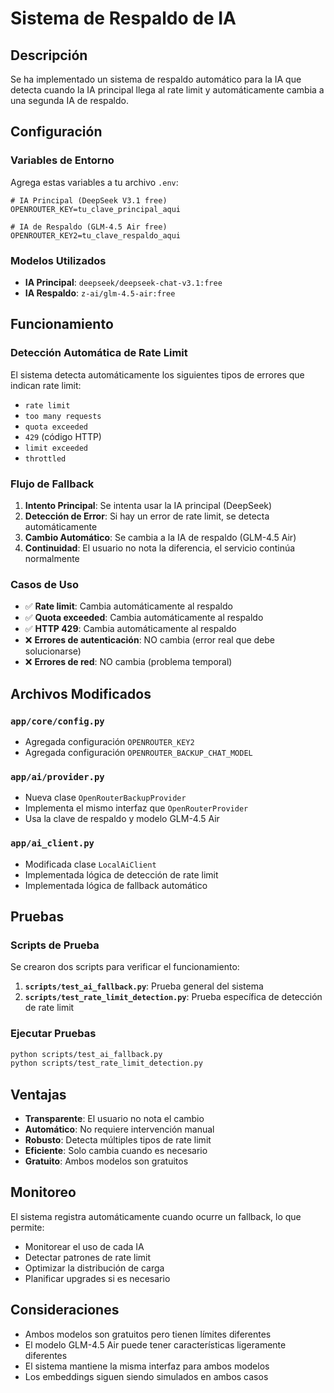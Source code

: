 # Sistema de Respaldo de IA

## Descripción

Se ha implementado un sistema de respaldo automático para la IA que detecta cuando la IA principal llega al rate limit y automáticamente cambia a una segunda IA de respaldo.

## Configuración

### Variables de Entorno

Agrega estas variables a tu archivo `.env`:

```env
# IA Principal (DeepSeek V3.1 free)
OPENROUTER_KEY=tu_clave_principal_aqui

# IA de Respaldo (GLM-4.5 Air free) 
OPENROUTER_KEY2=tu_clave_respaldo_aqui
```

### Modelos Utilizados

- **IA Principal**: `deepseek/deepseek-chat-v3.1:free`
- **IA Respaldo**: `z-ai/glm-4.5-air:free`

## Funcionamiento

### Detección Automática de Rate Limit

El sistema detecta automáticamente los siguientes tipos de errores que indican rate limit:

- `rate limit`
- `too many requests`
- `quota exceeded`
- `429` (código HTTP)
- `limit exceeded`
- `throttled`

### Flujo de Fallback

1. **Intento Principal**: Se intenta usar la IA principal (DeepSeek)
2. **Detección de Error**: Si hay un error de rate limit, se detecta automáticamente
3. **Cambio Automático**: Se cambia a la IA de respaldo (GLM-4.5 Air)
4. **Continuidad**: El usuario no nota la diferencia, el servicio continúa normalmente

### Casos de Uso

- ✅ **Rate limit**: Cambia automáticamente al respaldo
- ✅ **Quota exceeded**: Cambia automáticamente al respaldo  
- ✅ **HTTP 429**: Cambia automáticamente al respaldo
- ❌ **Errores de autenticación**: NO cambia (error real que debe solucionarse)
- ❌ **Errores de red**: NO cambia (problema temporal)

## Archivos Modificados

### `app/core/config.py`
- Agregada configuración `OPENROUTER_KEY2`
- Agregada configuración `OPENROUTER_BACKUP_CHAT_MODEL`

### `app/ai/provider.py`
- Nueva clase `OpenRouterBackupProvider`
- Implementa el mismo interfaz que `OpenRouterProvider`
- Usa la clave de respaldo y modelo GLM-4.5 Air

### `app/ai_client.py`
- Modificada clase `LocalAiClient`
- Implementada lógica de detección de rate limit
- Implementada lógica de fallback automático

## Pruebas

### Scripts de Prueba

Se crearon dos scripts para verificar el funcionamiento:

1. **`scripts/test_ai_fallback.py`**: Prueba general del sistema
2. **`scripts/test_rate_limit_detection.py`**: Prueba específica de detección de rate limit

### Ejecutar Pruebas

```bash
python scripts/test_ai_fallback.py
python scripts/test_rate_limit_detection.py
```

## Ventajas

- **Transparente**: El usuario no nota el cambio
- **Automático**: No requiere intervención manual
- **Robusto**: Detecta múltiples tipos de rate limit
- **Eficiente**: Solo cambia cuando es necesario
- **Gratuito**: Ambos modelos son gratuitos

## Monitoreo

El sistema registra automáticamente cuando ocurre un fallback, lo que permite:

- Monitorear el uso de cada IA
- Detectar patrones de rate limit
- Optimizar la distribución de carga
- Planificar upgrades si es necesario

## Consideraciones

- Ambos modelos son gratuitos pero tienen límites diferentes
- El modelo GLM-4.5 Air puede tener características ligeramente diferentes
- El sistema mantiene la misma interfaz para ambos modelos
- Los embeddings siguen siendo simulados en ambos casos
